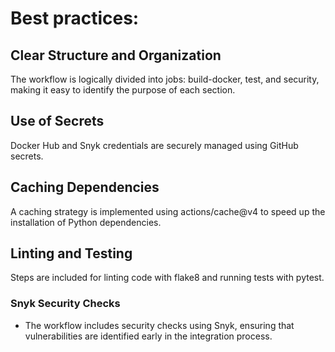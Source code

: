 # Best practices:

## Clear Structure and Organization
The workflow is logically divided into jobs: build-docker, test, and security, making it easy to identify the purpose of each section.

## Use of Secrets
Docker Hub and Snyk credentials are securely managed using GitHub secrets.

## Caching Dependencies
A caching strategy is implemented using actions/cache@v4 to speed up the installation of Python dependencies. 

## Linting and Testing
Steps are included for linting code with flake8 and running tests with pytest. 

### Snyk Security Checks
- The workflow includes security checks using Snyk, ensuring that vulnerabilities are identified early in the integration process.
